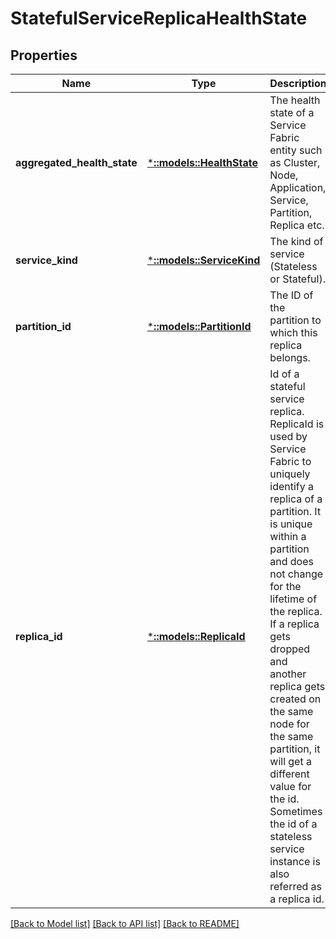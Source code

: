 # StatefulServiceReplicaHealthState

## Properties
Name | Type | Description | Notes
------------ | ------------- | ------------- | -------------
**aggregated_health_state** | [***::models::HealthState**](HealthState.md) | The health state of a Service Fabric entity such as Cluster, Node, Application, Service, Partition, Replica etc. | [optional] [default to null]
**service_kind** | [***::models::ServiceKind**](ServiceKind.md) | The kind of service (Stateless or Stateful). | [optional] [default to null]
**partition_id** | [***::models::PartitionId**](PartitionId.md) | The ID of the partition to which this replica belongs. | [optional] [default to null]
**replica_id** | [***::models::ReplicaId**](ReplicaId.md) | Id of a stateful service replica. ReplicaId is used by Service Fabric to uniquely identify a replica of a partition. It is unique within a partition and does not change for the lifetime of the replica. If a replica gets dropped and another replica gets created on the same node for the same partition, it will get a different value for the id. Sometimes the id of a stateless service instance is also referred as a replica id. | [optional] [default to null]

[[Back to Model list]](../README.md#documentation-for-models) [[Back to API list]](../README.md#documentation-for-api-endpoints) [[Back to README]](../README.md)


